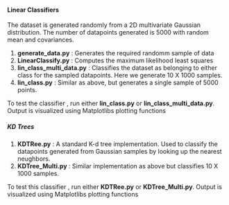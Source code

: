 #### Linear Classifiers

The dataset is generated randomly from a 2D multivariate Gaussian distribution. The number of datapoints generated is 5000 with random mean and covariances.

1. **generate_data.py** : Generates the required randomm sample of data
2. **LinearClassify.py** : Computes the maximum likelihood least squares
3. **lin_class_multi_data.py** : Classifies the dataset as belonging to either class for the sampled datapoints. Here we generate 10 X 1000     samples.
4. **lin_class.py** : Similar as above, but generates a single sample of 5000 points.

To test the classifier , run either **lin_class.py** or **lin_class_multi_data.py**. Output is visualized using Matplotlibs plotting functions


##### KD Trees
1. **KDTRee.py** : A standard K-d tree implementation. Used to classify the datapoints generated from Gaussian samples by looking up the nearest neughbors.
2. **KDTree_Multi.py** : Similar implementation as above but classifies 10 X 1000 samples.


To test this classifier , run either **KDTRee.py** or **KDTree_Multi.py**. Output is visualized using Matplotlibs plotting functions
